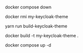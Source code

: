 docker compose down

docker rmi my-keycloak-theme

yarn run build-keycloak-theme

docker build -t my-keycloak-theme .

docker compose up -d
